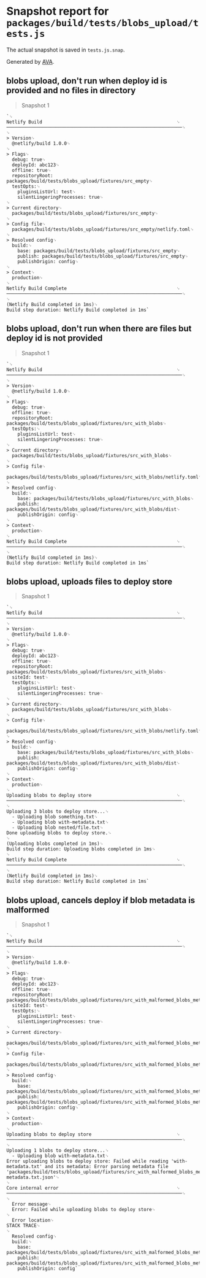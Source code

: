 # Snapshot report for `packages/build/tests/blobs_upload/tests.js`

The actual snapshot is saved in `tests.js.snap`.

Generated by [AVA](https://avajs.dev).

## blobs upload, don't run when deploy id is provided and no files in directory

> Snapshot 1

    `␊
    Netlify Build                                                 ␊
    ────────────────────────────────────────────────────────────────␊
    ␊
    > Version␊
      @netlify/build 1.0.0␊
    ␊
    > Flags␊
      debug: true␊
      deployId: abc123␊
      offline: true␊
      repositoryRoot: packages/build/tests/blobs_upload/fixtures/src_empty␊
      testOpts:␊
        pluginsListUrl: test␊
        silentLingeringProcesses: true␊
    ␊
    > Current directory␊
      packages/build/tests/blobs_upload/fixtures/src_empty␊
    ␊
    > Config file␊
      packages/build/tests/blobs_upload/fixtures/src_empty/netlify.toml␊
    ␊
    > Resolved config␊
      build:␊
        base: packages/build/tests/blobs_upload/fixtures/src_empty␊
        publish: packages/build/tests/blobs_upload/fixtures/src_empty␊
        publishOrigin: config␊
    ␊
    > Context␊
      production␊
    ␊
    Netlify Build Complete                                        ␊
    ────────────────────────────────────────────────────────────────␊
    ␊
    (Netlify Build completed in 1ms)␊
    Build step duration: Netlify Build completed in 1ms`

## blobs upload, don't run when there are files but deploy id is not provided

> Snapshot 1

    `␊
    Netlify Build                                                 ␊
    ────────────────────────────────────────────────────────────────␊
    ␊
    > Version␊
      @netlify/build 1.0.0␊
    ␊
    > Flags␊
      debug: true␊
      offline: true␊
      repositoryRoot: packages/build/tests/blobs_upload/fixtures/src_with_blobs␊
      testOpts:␊
        pluginsListUrl: test␊
        silentLingeringProcesses: true␊
    ␊
    > Current directory␊
      packages/build/tests/blobs_upload/fixtures/src_with_blobs␊
    ␊
    > Config file␊
      packages/build/tests/blobs_upload/fixtures/src_with_blobs/netlify.toml␊
    ␊
    > Resolved config␊
      build:␊
        base: packages/build/tests/blobs_upload/fixtures/src_with_blobs␊
        publish: packages/build/tests/blobs_upload/fixtures/src_with_blobs/dist␊
        publishOrigin: config␊
    ␊
    > Context␊
      production␊
    ␊
    Netlify Build Complete                                        ␊
    ────────────────────────────────────────────────────────────────␊
    ␊
    (Netlify Build completed in 1ms)␊
    Build step duration: Netlify Build completed in 1ms`

## blobs upload, uploads files to deploy store

> Snapshot 1

    `␊
    Netlify Build                                                 ␊
    ────────────────────────────────────────────────────────────────␊
    ␊
    > Version␊
      @netlify/build 1.0.0␊
    ␊
    > Flags␊
      debug: true␊
      deployId: abc123␊
      offline: true␊
      repositoryRoot: packages/build/tests/blobs_upload/fixtures/src_with_blobs␊
      siteId: test␊
      testOpts:␊
        pluginsListUrl: test␊
        silentLingeringProcesses: true␊
    ␊
    > Current directory␊
      packages/build/tests/blobs_upload/fixtures/src_with_blobs␊
    ␊
    > Config file␊
      packages/build/tests/blobs_upload/fixtures/src_with_blobs/netlify.toml␊
    ␊
    > Resolved config␊
      build:␊
        base: packages/build/tests/blobs_upload/fixtures/src_with_blobs␊
        publish: packages/build/tests/blobs_upload/fixtures/src_with_blobs/dist␊
        publishOrigin: config␊
    ␊
    > Context␊
      production␊
    ␊
    Uploading blobs to deploy store                               ␊
    ────────────────────────────────────────────────────────────────␊
    ␊
    Uploading 3 blobs to deploy store...␊
      - Uploading blob something.txt␊
      - Uploading blob with-metadata.txt␊
      - Uploading blob nested/file.txt␊
    Done uploading blobs to deploy store.␊
    ␊
    (Uploading blobs completed in 1ms)␊
    Build step duration: Uploading blobs completed in 1ms␊
    ␊
    Netlify Build Complete                                        ␊
    ────────────────────────────────────────────────────────────────␊
    ␊
    (Netlify Build completed in 1ms)␊
    Build step duration: Netlify Build completed in 1ms`

## blobs upload, cancels deploy if blob metadata is malformed

> Snapshot 1

    `␊
    Netlify Build                                                 ␊
    ────────────────────────────────────────────────────────────────␊
    ␊
    > Version␊
      @netlify/build 1.0.0␊
    ␊
    > Flags␊
      debug: true␊
      deployId: abc123␊
      offline: true␊
      repositoryRoot: packages/build/tests/blobs_upload/fixtures/src_with_malformed_blobs_metadata␊
      siteId: test␊
      testOpts:␊
        pluginsListUrl: test␊
        silentLingeringProcesses: true␊
    ␊
    > Current directory␊
      packages/build/tests/blobs_upload/fixtures/src_with_malformed_blobs_metadata␊
    ␊
    > Config file␊
      packages/build/tests/blobs_upload/fixtures/src_with_malformed_blobs_metadata/netlify.toml␊
    ␊
    > Resolved config␊
      build:␊
        base: packages/build/tests/blobs_upload/fixtures/src_with_malformed_blobs_metadata␊
        publish: packages/build/tests/blobs_upload/fixtures/src_with_malformed_blobs_metadata/dist␊
        publishOrigin: config␊
    ␊
    > Context␊
      production␊
    ␊
    Uploading blobs to deploy store                               ␊
    ────────────────────────────────────────────────────────────────␊
    ␊
    Uploading 1 blobs to deploy store...␊
      - Uploading blob with-metadata.txt␊
    Error uploading blobs to deploy store: Failed while reading 'with-metadata.txt' and its metadata: Error parsing metadata file 'packages/build/tests/blobs_upload/fixtures/src_with_malformed_blobs_metadata/dist/.netlify/blobs/deploy/$with-metadata.txt.json'␊
    ␊
    Core internal error                                           ␊
    ────────────────────────────────────────────────────────────────␊
    ␊
      Error message␊
      Error: Failed while uploading blobs to deploy store␊
    ␊
      Error location␊
    STACK TRACE␊
    ␊
      Resolved config␊
      build:␊
        base: packages/build/tests/blobs_upload/fixtures/src_with_malformed_blobs_metadata␊
        publish: packages/build/tests/blobs_upload/fixtures/src_with_malformed_blobs_metadata/dist␊
        publishOrigin: config`
